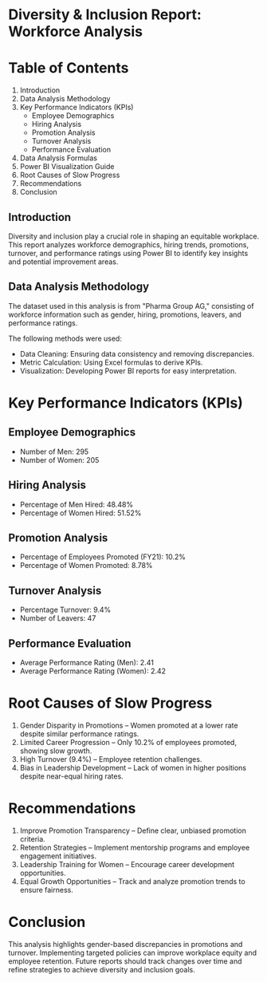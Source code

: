 
# Diversity & Inclusion Report: Workforce Analysis 

# Table of Contents
1. Introduction
2. Data Analysis Methodology
3. Key Performance Indicators (KPIs)
   - Employee Demographics
   - Hiring Analysis
   - Promotion Analysis
   - Turnover Analysis
   - Performance Evaluation
4. Data Analysis Formulas
5. Power BI Visualization Guide
6. Root Causes of Slow Progress
7. Recommendations
8. Conclusion



## Introduction
Diversity and inclusion play a crucial role in shaping an equitable workplace. This report analyzes workforce demographics, hiring trends, promotions, turnover, and performance ratings using Power BI to identify key insights and potential improvement areas.


## Data Analysis Methodology
The dataset used in this analysis is from "Pharma Group AG," consisting of workforce information such as gender, hiring, promotions, leavers, and performance ratings.

The following methods were used:
- Data Cleaning: Ensuring data consistency and removing discrepancies.
- Metric Calculation: Using Excel formulas to derive KPIs.
- Visualization: Developing Power BI reports for easy interpretation.



# Key Performance Indicators (KPIs)

## Employee Demographics
- Number of Men: 295
- Number of Women: 205

## Hiring Analysis
- Percentage of Men Hired: 48.48%
- Percentage of Women Hired: 51.52%

## Promotion Analysis
- Percentage of Employees Promoted (FY21): 10.2%
- Percentage of Women Promoted: 8.78%

## Turnover Analysis
- Percentage Turnover: 9.4%
- Number of Leavers: 47

## Performance Evaluation
- Average Performance Rating (Men): 2.41
- Average Performance Rating (Women): 2.42



# Root Causes of Slow Progress
1. Gender Disparity in Promotions – Women promoted at a lower rate despite similar performance ratings.
2. Limited Career Progression – Only 10.2% of employees promoted, showing slow growth.
3. High Turnover (9.4%) – Employee retention challenges.
4. Bias in Leadership Development – Lack of women in higher positions despite near-equal hiring rates.

# Recommendations
1. Improve Promotion Transparency – Define clear, unbiased promotion criteria.
2. Retention Strategies – Implement mentorship programs and employee engagement initiatives.
3. Leadership Training for Women – Encourage career development opportunities.
4. Equal Growth Opportunities – Track and analyze promotion trends to ensure fairness.

# Conclusion
This analysis highlights gender-based discrepancies in promotions and turnover. Implementing targeted policies can improve workplace equity and employee retention. Future reports should track changes over time and refine strategies to achieve diversity and inclusion goals.

